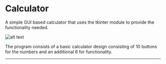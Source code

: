 # Calculator
A simple GUI based calculator that uses the tkinter module to provide the functionality needed.


![alt text](https://upload.wikimedia.org/wikipedia/commons/c/cf/Casio_calculator_JS-20WK_in_201901_002.jpg)

The program consists of a basic calculator design consisting of 10 buttons for the numbers
and an additional 6 for functionality.




---------------------------------------------------------------------------------------------------
